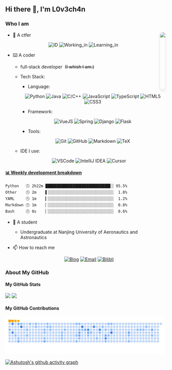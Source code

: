 ## Hi there 👋, I'm L0v3ch4n

### Who I am

<img align="right" height="180rem" src="https://avatars.githubusercontent.com/u/61489983" style="border-radius: 20px; box-shadow: 0 4px 10px #2222; margin-left: 20px;" />

- 🚩 A ctfer

  <div align="center">
    
   ![ID](https://img.shields.io/badge/ID-L0v3ch4n-blue?style=for-the-badge)
   ![Working_in](https://img.shields.io/badge/Working_in-Crypto-green?style=for-the-badge)
   ![Learning_in](https://img.shields.io/badge/Learning_in-AI-pink?style=for-the-badge)

  </div>

- ⌨️ A coder
  - full-stack developer&nbsp;&nbsp;~~(I whish I am.)~~
  - Tech Stack:
    - Language:
    
     <div align="center">
    
      ![Python](https://img.shields.io/badge/Python-blue?style=for-the-badge&logo=Python&logoColor=white)
      ![Java](https://img.shields.io/badge/Java-orange?style=for-the-badge&logo=Java&logoColor=white)
      ![C/C++](https://img.shields.io/badge/C%2FC%2B%2B-blue?style=for-the-badge&logo=C&logoColor=white)
      ![JavaScript](https://img.shields.io/badge/JavaScript-yellow?style=for-the-badge&logo=JavaScript&logoColor=white)
      ![TypeScript](https://img.shields.io/badge/TypeScript-00599C?style=for-the-badge&logo=TypeScript&logoColor=white)
      ![HTML5](https://img.shields.io/badge/HTML5-E34F26?style=for-the-badge&logo=HTML5&logoColor=white)
      ![CSS3](https://img.shields.io/badge/CSS3-1572B6?style=for-the-badge&logo=CSS3&logoColor=white)
    
     </div>
     
    - Framework:
    
     <div align="center">
      
      ![VueJS](https://img.shields.io/badge/Vue.js-35495e.svg?style=for-the-badge&logo=vue.js&logoColor=4FC08D)
      ![Spring](https://img.shields.io/badge/Spring-6DB33F.svg?style=for-the-badge&logo=spring&logoColor=white)
      ![Django](https://img.shields.io/badge/Django-092E20.svg?style=for-the-badge&logo=django&logoColor=white)
      ![Flask](https://img.shields.io/badge/Flask-000.svg?style=for-the-badge&logo=flask&logoColor=white)
      
     </div>
     
    - Tools:
    
     <div align="center">
      
      ![Git](https://img.shields.io/badge/Git-F05032?style=for-the-badge&logo=git&logoColor=white)
      ![GitHub](https://img.shields.io/badge/GitHub-181717?style=for-the-badge&logo=github&logoColor=white)
      ![Markdown](https://img.shields.io/badge/Markdown-000000?style=for-the-badge&logo=markdown&logoColor=white)
      ![TeX](https://img.shields.io/badge/LaTeX-092E20?style=for-the-badge&logo=LaTeX&logoColor=white)
      
     </div>

  - IDE I use:

   <div align="center">
     
    ![VSCode](https://img.shields.io/badge/-VS%20Code-007ACC?style=for-the-badge&logo=visual-studio-code&logoColor=white)
    ![IntelliJ IDEA](https://img.shields.io/badge/IntelliJ%20IDEA-2C2255?style=for-the-badge&logo=intellijidea&logoColor=white)
    ![Cursor](https://img.shields.io/badge/Cursor-181717?style=for-the-badge&logo=cursor&logoColor=white)
  
   </div>

<!-- Waka Box -->
  <!-- waka-box start -->
#### <a href="https://gist.github.com/4a7eb433b1567bd06dc5d33eaeb5cde9" target="_blank">📊 Weekly development breakdown</a>
```text
Python   🕓 2h22m ████████████████████████████▋░ 95.5%
Other    🕓 2m    ▌░░░░░░░░░░░░░░░░░░░░░░░░░░░░░  1.8%
YAML     🕓 1m    ▎░░░░░░░░░░░░░░░░░░░░░░░░░░░░░  1.2%
Markdown 🕓 1m    ▏░░░░░░░░░░░░░░░░░░░░░░░░░░░░░  0.8%
Bash     🕓 0s    ▏░░░░░░░░░░░░░░░░░░░░░░░░░░░░░  0.6%
```
<!-- Powered by https://github.com/YouEclipse/waka-box-go . -->
<!-- waka-box end -->

- 📖 A student
  - Undergraduate at Nanjing University of Aeronautics and Astronautics

- 📫 How to reach me

  <div align="center">
    
   [![Blog](https://img.shields.io/badge/Blog-black?style=for-the-badge&logo=RSS)](https://blog.l0v3ch4n.top)
   [![Email](https://img.shields.io/badge/Mail-D14836?style=for-the-badge&logo=gmail&logoColor=white)](mailto:lovechan@nuaa.edu.cn)
   [![Bilibli](https://img.shields.io/badge/Bilibili-FB7299?style=for-the-badge&logo=Bilibili)](https://b23.tv/1Y5XwJk)
  
  </div>

### About My GitHub

#### My GitHub Stats
<!-- GitHub stats -->
<picture>
  <source
    srcset="https://github-readme-stats.vercel.app/api?username=Cuber-Wei&show_icons=true&hide_border=true&line_height=24&theme=dark&t=1"
    media="(prefers-color-scheme: dark)"
  />
  <img src="https://github-readme-stats.vercel.app/api?username=Cuber-Wei&show_icons=true&hide_border=true&line_height=24&t=1" />
</picture>
<picture>
  <source
    srcset="https://github-readme-stats.vercel.app/api/top-langs/?username=Cuber-Wei&layout=compact&hide_border=true&langs_count=8&theme=dark"
    media="(prefers-color-scheme: dark)"
  />
  <img src="https://github-readme-stats.vercel.app/api/top-langs/?username=Cuber-Wei&layout=compact&hide_border=true&langs_count=8" />
</picture>

#### My GitHub Contributions
<!-- GitHub snk -->
<picture>
  <source media="(prefers-color-scheme: dark)" srcset="https://raw.githubusercontent.com/Cuber-Wei/Cuber-Wei/output/github-snake-dark.svg" />
  <source media="(prefers-color-scheme: light)" srcset="https://raw.githubusercontent.com/Cuber-Wei/Cuber-Wei/output/ocean.gif" />
  <img alt="github-snake" src="https://raw.githubusercontent.com/Cuber-Wei/Cuber-Wei/output/ocean.gif" />
</picture>

[![Ashutosh's github activity graph](https://github-readme-activity-graph.vercel.app/graph?username=cuber-wei&theme=react)](https://github.com/ashutosh00710/github-readme-activity-graph)
